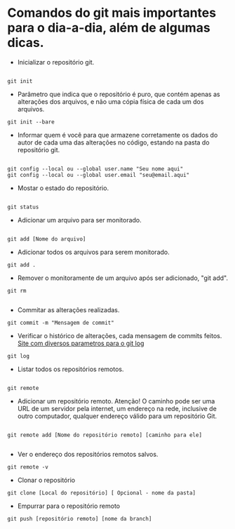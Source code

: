 # Comandos do git mais importantes para o dia-a-dia, além de algumas dicas.

* Inicializar o repositório git.
```

git init

```
* Parâmetro que indica que o repositório é puro, que contém apenas as alterações dos arquivos, e não uma cópia física de cada um dos arquivos.
```
git init --bare
```
* Informar quem é você para que armazene corretamente os dados do autor de cada uma das alterações no código, estando na pasta do repositório git. 

```

git config --local ou --global user.name "Seu nome aqui"
git config --local ou --global user.email "seu@email.aqui"

```

* Mostar o estado do repositório.
```

git status

```
* Adicionar um arquivo para ser monitorado.
```

git add [Nome do arquivo]

```
* Adicionar todos os arquivos para serem monitorado.
```
git add .

```
* Remover o monitoramente de um arquivo após ser adicionado, "git add".
```
git rm
 
```
* Commitar as alterações realizadas.
```
git commit -m "Mensagem de commit"

```
* Verificar o histórico de alterações, cada mensagem de commits feitos. [Site com diversos parametros para o git log](https://devhints.io/git-log)
```
git log

```
* Listar todos os repositórios remotos.
```

git remote

```
* Adicionar um repositório remoto. Atenção! O caminho pode ser uma URL de um servidor pela internet, um endereço na rede, inclusive de outro computador, qualquer endereço válido para um repositório Git.
```

git remote add [Nome do repositório remoto] [caminho para ele]
 
```
* Ver o endereço dos repositórios remotos salvos.
```
git remote -v

```
* Clonar o repositório
```
git clone [Local do repositório] [ Opcional - nome da pasta]

```
* Empurrar para o repositório remoto
```
git push [repositório remoto] [nome da branch]
 
```


